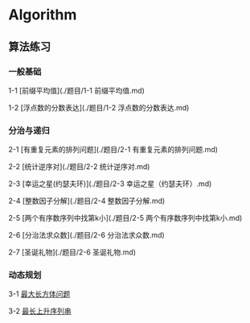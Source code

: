 # Algorithm
算法练习
---
### 一般基础

1-1 [前缀平均值](./题目/1-1 前缀平均值.md)

1-2 [浮点数的分数表达](./题目/1-2 浮点数的分数表达.md)

###  分治与递归

2-1 [有重复元素的排列问题](./题目/2-1 有重复元素的排列问题.md)

2-2 [统计逆序对](./题目/2-2  统计逆序对.md)

2-3 [幸运之星(约瑟夫环)](./题目/2-3 幸运之星（约瑟夫环）.md)

2-4 [整数因子分解](./题目/2-4 整数因子分解.md)

2-5 [两个有序数序列中找第k小](./题目/2-5 两个有序数序列中找第k小.md)

2-6 [分治法求众数](./题目/2-6 分治法求众数.md)

2-7 [圣诞礼物](./题目/2-6 圣诞礼物.md)

### 动态规划

3-1 [最大长方体问题](./题目/)

3-2 [最长上升序列串](./题目/)
